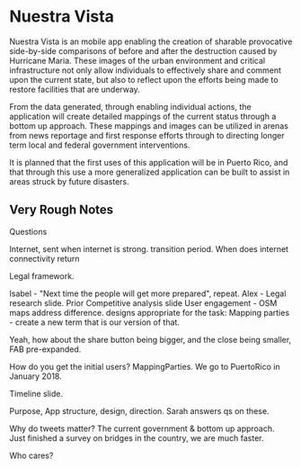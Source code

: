 Nuestra Vista
=============
Nuestra Vista is an mobile app enabling the creation of sharable provocative side-by-side comparisons of before and after the destruction caused by Hurricane Maria. These images of the urban environment and critical infrastructure not only allow individuals to effectively share and comment upon the current state, but also to reflect upon the efforts being made to restore facilities that are underway.

From the data generated, through enabling individual actions, the application  will create detailed mappings of the current status through a bottom up approach. These mappings and images can be utilized in arenas from news reportage and first response efforts through to directing longer term local and federal government interventions.

It is planned that the first uses of this application will be in Puerto Rico, and that through this use a more generalized application can be built to assist in areas struck by future disasters. 




## Very Rough Notes

Questions

Internet, sent when internet is strong. transition period.
When does internet connectivity return

Legal framework.

Isabel - "Next time the people will get more prepared", repeat.
Alex - Legal research slide. Prior
Competitive analysis slide
User engagement - OSM maps address difference. designs appropriate for the task:
Mapping parties - create a new term that is our version of that.



Yeah, how about the share button being bigger, and the close being smaller, FAB pre-expanded.

How do you get the initial users? MappingParties. We go to PuertoRico in January 2018.

Timeline slide.

Purpose, App structure, design, direction. Sarah answers qs on these.

Why do tweets matter? The current government & bottom up approach. Just finished a survey on bridges in the country, we are much faster.

Who cares?
